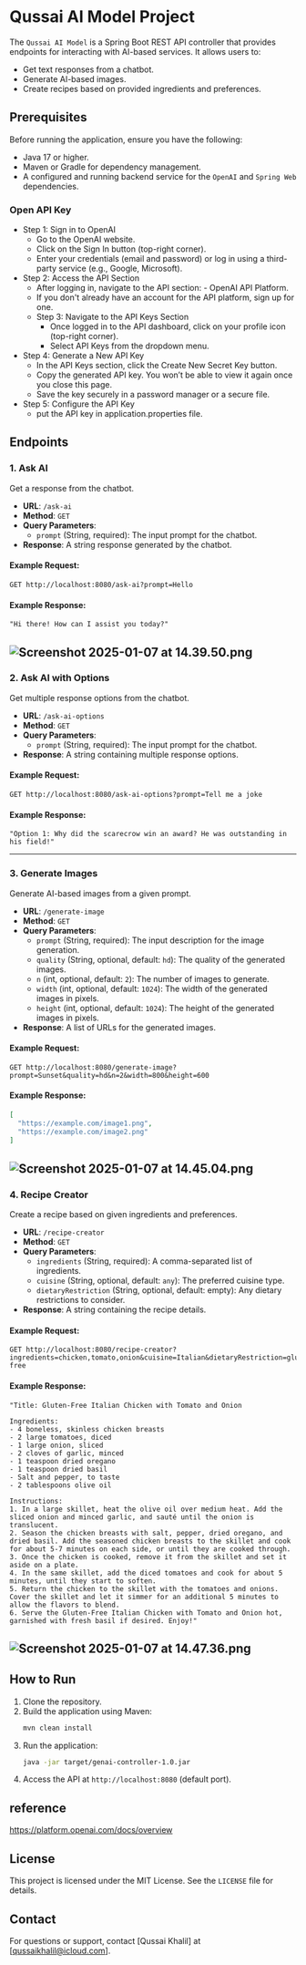 # Qussai AI Model Project

The `Qussai AI Model` is a Spring Boot REST API controller that provides endpoints for interacting with AI-based services. It allows users to:

- Get text responses from a chatbot.
- Generate AI-based images.
- Create recipes based on provided ingredients and preferences.

## Prerequisites

Before running the application, ensure you have the following:

- Java 17 or higher.
- Maven or Gradle for dependency management.
- A configured and running backend service for the `OpenAI` and `Spring Web` dependencies.

### Open API Key
  - Step 1: Sign in to OpenAI
    - Go to the OpenAI website.
    - Click on the Sign In button (top-right corner).
    - Enter your credentials (email and password) or log in using a third-party service (e.g., Google, Microsoft).
  - Step 2: Access the API Section
    - After logging in, navigate to the API section:
          - OpenAI API Platform.
    - If you don't already have an account for the API platform, sign up for one.
    - Step 3: Navigate to the API Keys Section
         - Once logged in to the API dashboard, click on your profile icon (top-right corner).
         - Select API Keys from the dropdown menu.
  - Step 4: Generate a New API Key
      - In the API Keys section, click the Create New Secret Key button.
      - Copy the generated API key. You won’t be able to view it again once you close this page.
      - Save the key securely in a password manager or a secure file.
  - Step 5: Configure the API Key
    - put the API key in  application.properties file.

## Endpoints

### 1. **Ask AI**

Get a response from the chatbot.

- **URL**: `/ask-ai`
- **Method**: `GET`
- **Query Parameters**:
    - `prompt` (String, required): The input prompt for the chatbot.
- **Response**: A string response generated by the chatbot.

#### Example Request:
```http
GET http://localhost:8080/ask-ai?prompt=Hello
```

#### Example Response:
```
"Hi there! How can I assist you today?"
```
![Screenshot 2025-01-07 at 14.39.50.png](..%2F..%2F..%2F..%2FScreenshot%202025-01-07%20at%2014.39.50.png)
---

### 2. **Ask AI with Options**

Get multiple response options from the chatbot.

- **URL**: `/ask-ai-options`
- **Method**: `GET`
- **Query Parameters**:
    - `prompt` (String, required): The input prompt for the chatbot.
- **Response**: A string containing multiple response options.

#### Example Request:
```http
GET http://localhost:8080/ask-ai-options?prompt=Tell me a joke
```

#### Example Response:
```
"Option 1: Why did the scarecrow win an award? He was outstanding in his field!"
```

---

### 3. **Generate Images**

Generate AI-based images from a given prompt.

- **URL**: `/generate-image`
- **Method**: `GET`
- **Query Parameters**:
    - `prompt` (String, required): The input description for the image generation.
    - `quality` (String, optional, default: `hd`): The quality of the generated images.
    - `n` (int, optional, default: `2`): The number of images to generate.
    - `width` (int, optional, default: `1024`): The width of the generated images in pixels.
    - `height` (int, optional, default: `1024`): The height of the generated images in pixels.
- **Response**: A list of URLs for the generated images.

#### Example Request:
```http
GET http://localhost:8080/generate-image?prompt=Sunset&quality=hd&n=2&width=800&height=600
```

#### Example Response:
```json
[
  "https://example.com/image1.png",
  "https://example.com/image2.png"
]
```
![Screenshot 2025-01-07 at 14.45.04.png](..%2F..%2F..%2F..%2FScreenshot%202025-01-07%20at%2014.45.04.png)
---

### 4. **Recipe Creator**

Create a recipe based on given ingredients and preferences.

- **URL**: `/recipe-creator`
- **Method**: `GET`
- **Query Parameters**:
    - `ingredients` (String, required): A comma-separated list of ingredients.
    - `cuisine` (String, optional, default: `any`): The preferred cuisine type.
    - `dietaryRestriction` (String, optional, default: empty): Any dietary restrictions to consider.
- **Response**: A string containing the recipe details.

#### Example Request:
```http
GET http://localhost:8080/recipe-creator?ingredients=chicken,tomato,onion&cuisine=Italian&dietaryRestriction=gluten-free
```

#### Example Response:
```
"Title: Gluten-Free Italian Chicken with Tomato and Onion

Ingredients:
- 4 boneless, skinless chicken breasts
- 2 large tomatoes, diced
- 1 large onion, sliced
- 2 cloves of garlic, minced
- 1 teaspoon dried oregano
- 1 teaspoon dried basil
- Salt and pepper, to taste
- 2 tablespoons olive oil

Instructions:
1. In a large skillet, heat the olive oil over medium heat. Add the sliced onion and minced garlic, and sauté until the onion is translucent.
2. Season the chicken breasts with salt, pepper, dried oregano, and dried basil. Add the seasoned chicken breasts to the skillet and cook for about 5-7 minutes on each side, or until they are cooked through.
3. Once the chicken is cooked, remove it from the skillet and set it aside on a plate.
4. In the same skillet, add the diced tomatoes and cook for about 5 minutes, until they start to soften.
5. Return the chicken to the skillet with the tomatoes and onions. Cover the skillet and let it simmer for an additional 5 minutes to allow the flavors to blend.
6. Serve the Gluten-Free Italian Chicken with Tomato and Onion hot, garnished with fresh basil if desired. Enjoy!"
```
![Screenshot 2025-01-07 at 14.47.36.png](..%2F..%2F..%2F..%2FScreenshot%202025-01-07%20at%2014.47.36.png)
---


## How to Run

1. Clone the repository.
2. Build the application using Maven:
   ```bash
   mvn clean install
   ```
3. Run the application:
   ```bash
   java -jar target/genai-controller-1.0.jar
   ```
4. Access the API at `http://localhost:8080` (default port).

## reference 
https://platform.openai.com/docs/overview 

## License

This project is licensed under the MIT License. See the `LICENSE` file for details.

## Contact

For questions or support, contact [Qussai Khalil] at [qussaikhalil@icloud.com].
